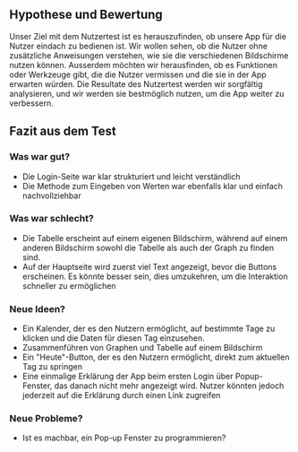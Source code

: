 ## Hypothese und Bewertung
Unser Ziel mit dem Nutzertest ist es herauszufinden, ob unsere App für die Nutzer eindach zu bedienen ist. Wir wollen sehen, ob die Nutzer ohne zusätzliche Anweisungen verstehen, wie sie die verschiedenen Bildschirme nutzen können. Ausserdem möchten wir herausfinden, ob es Funktionen oder Werkzeuge gibt, die die Nutzer vermissen und die sie in der App erwarten würden. Die Resultate des Nutzertest werden wir sorgfältig analysieren, und wir werden sie bestmöglich nutzen, um die App weiter zu verbessern.
## Fazit aus dem Test
### Was war gut?
- Die Login-Seite war klar strukturiert und leicht verständlich
- Die Methode zum Eingeben von Werten war ebenfalls klar und einfach nachvollziehbar

### Was war schlecht?
- Die Tabelle erscheint auf einem eigenen Bildschirm, während auf einem anderen Bildschirm sowohl die Tabelle als auch der Graph zu finden sind. 
- Auf der Hauptseite wird zuerst viel Text angezeigt, bevor die Buttons erscheinen. Es könnte besser sein, dies umzukehren, um die Interaktion schneller zu ermöglichen

### Neue Ideen?
- Ein Kalender, der es den Nutzern ermöglicht, auf bestimmte Tage zu klicken und die Daten für diesen Tag einzusehen.
- Zusammenführen von Graphen und Tabelle auf einem Bildschirm
- Ein "Heute"-Button, der es den Nutzern ermöglicht, direkt zum aktuellen Tag zu springen
- Eine einmalige Erklärung der App beim ersten Login über Popup-Fenster, das danach nicht mehr angezeigt wird. Nutzer könnten jedoch jederzeit auf die Erklärung durch einen Link zugreifen

### Neue Probleme?
- Ist es machbar, ein Pop-up Fenster zu programmieren? 
